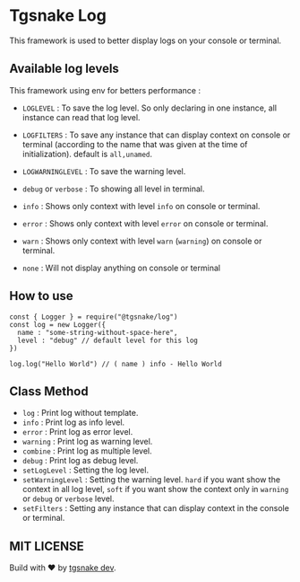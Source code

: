 # Tgsnake Log

This framework is used to better display logs on your console or terminal.

## Available log levels

This framework using env for betters performance :

- `LOGLEVEL` : To save the log level. So only declaring in one instance, all instance can read that log level.
- `LOGFILTERS` : To save any instance that can display context on console or terminal (according to the name that was given at the time of initialization). default is `all,unamed`.
- `LOGWARNINGLEVEL` : To save the warning level.

- `debug` or `verbose` : To showing all level in terminal.
- `info` : Shows only context with level `info` on console or terminal.
- `error` : Shows only context with level `error` on console or terminal.
- `warn` : Shows only context with level `warn` (`warning`) on console or terminal.
- `none` : Will not display anything on console or terminal

## How to use

```
const { Logger } = require("@tgsnake/log")
const log = new Logger({
  name : "some-string-without-space-here",
  level : "debug" // default level for this log
})

log.log("Hello World") // ( name ) info - Hello World
```

## Class Method

- `log` : Print log without template.
- `info` : Print log as info level.
- `error` : Print log as error level.
- `warning` : Print log as warning level.
- `combine` : Print log as multiple level.
- `debug` : Print log as debug level.
- `setLogLevel` : Setting the log level.
- `setWarningLevel` : Setting the warning level. `hard` if you want show the context in all log level, `soft` if you want show the context only in `warning` or `debug` or `verbose` level.
- `setFilters` : Setting any instance that can display context in the console or terminal.

## MIT LICENSE

Build with ♥️ by [tgsnake dev](https://t.me/tgsnakechat).
